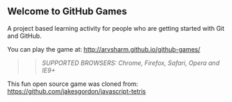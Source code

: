 ## Welcome to GitHub Games

A project based learning activity for people who are getting started with Git and GitHub.

You can play the game at: http://arvsharm.github.io/github-games/

>> _*SUPPORTED BROWSERS*: Chrome, Firefox, Safari, Opera and IE9+_

This fun open source game was cloned from: https://github.com/jakesgordon/javascript-tetris
